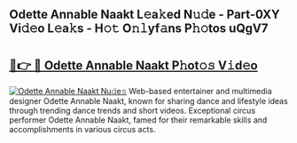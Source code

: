 ## Odette Annable Naakt L𝚎a𝚔ed N𝚞𝚍e - Part-0XY Vi𝚍𝚎o L𝚎a𝚔s - H𝚘𝚝 O𝚗𝚕yf𝚊ns P𝚑𝚘tos uQgV7

# <h2><a href="http://kf1qkf.oniu.top/?m=Odette+Annable+Naakt">🔗👉 🔴 Odette Annable Naakt P𝚑ot𝚘𝚜 V𝚒d𝚎o</a></h2>

[![Odette Annable Naakt Nu𝚍e𝚜](https://i.imgur.com/0qMVB7G.gif)](http://kf1qkf.oniu.top/?m=Odette+Annable+Naakt)
Web-based entertainer and multimedia designer Odette Annable Naakt, known for sharing dance and lifestyle ideas through trending dance trends and short videos. Exceptional circus performer Odette Annable Naakt, famed for their remarkable skills and accomplishments in various circus acts.  
